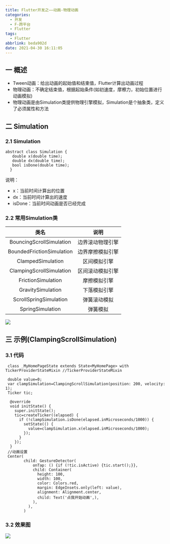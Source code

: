 ```yaml
---
title: Flutter开发之——动画-物理动画
categories:
  - 开发
  - F-跨平台
  - Flutter
tags:
  - Flutter
abbrlink: beda902d
date: 2021-04-30 16:11:05
---
```

## 一 概述

* Tween动画：给出动画的起始值和结束值，Flutter计算出动画过程
* 物理动画：不确定结束值，根据起始条件(如初速度，摩檫力，初始位置进行动画模拟)
* 物理动画是由Simulation类提供物理引擎模拟，Simulation是个抽象类，定义了必须属性和方法

<!--more-->

## 二 Simulation

### 2.1 Simulation

```
abstract class Simulation {
   double x(double time);
   double dx(double time);
   bool isDone(double time);
  }
```

说明：

* x：当前时间计算出的位置
* dx：当前时间计算出的速度
* isDone：当前时间动画是否已经完成

### 2.2 常用Simulation类

|           类名            |       说明       |
| :-----------------------: | :--------------: |
| BouncingScrollSimulation  | 边界滚动物理引擎 |
| BoundedFrictionSimulation | 边界摩擦模拟引擎 |
|     ClampedSimulation     |   区间模拟引擎   |
| ClampingScrollSimulation  | 区间滚动模拟引擎 |
|    FrictionSimulation     |   摩擦模拟引擎   |
|     GravitySimulation     |   下落模拟引擎   |
|  ScrollSpringSimulation   |   弹簧滚动模拟   |
|     SpringSimulation      |     弹簧模拟     |

![][1]

## 三 示例(ClampingScrollSimulation)

### 3.1 代码

```
 class _MyHomePageState extends State<MyHomePage> with TickerProviderStateMixin //TickerProviderStateMixin

 double value=0;
 var clampSimulation=ClampingScrollSimulation(position: 200, velocity: 1);
 Ticker tic;

  @override
  void initState() {
    super.initState();
    tic=createTicker((elapsed) {
      if (!clampSimulation.isDone(elapsed.inMicroseconds/1000)) {
        setState(() {
          value=clampSimulation.x(elapsed.inMicroseconds/1000);
        });
      }
    });
  }
 //动画设置
 Center(
        child: GestureDetector(
            onTap: () {if (!tic.isActive) {tic.start();}},
            child: Container(
              height: 100,
              width: 100,
              color: Colors.red,
              margin: EdgeInsets.only(left: value),
              alignment: Alignment.center,
              child: Text('点我开始动画',),
            ),
          ),
        )
```

### 3.2 效果图
![][2]



[1]:https://raw.githubusercontent.com/PGzxc/CDN/master/blog-flutter/flutter-simulation-imple.png
[2]:https://raw.githubusercontent.com/PGzxc/CDN/master/blog-flutter/flutter-simulation-sample.gif